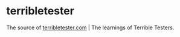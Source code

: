 # terribletester

The source of [terribletester.com](http://terribletester.com) | The learnings of Terrible Testers.
